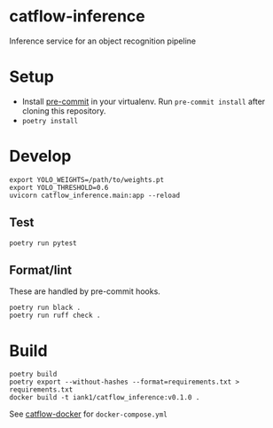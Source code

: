 # catflow-inference

Inference service for an object recognition pipeline

# Setup

* Install [pre-commit](https://pre-commit.com/#install) in your virtualenv. Run
`pre-commit install` after cloning this repository.
* `poetry install`

# Develop

```
export YOLO_WEIGHTS=/path/to/weights.pt
export YOLO_THRESHOLD=0.6
uvicorn catflow_inference.main:app --reload
```

## Test

```
poetry run pytest
```

## Format/lint

These are handled by pre-commit hooks.

```
poetry run black .
poetry run ruff check .
```

# Build

```
poetry build
poetry export --without-hashes --format=requirements.txt > requirements.txt
docker build -t iank1/catflow_inference:v0.1.0 .
```

See [catflow-docker](https://github.com/iank/catflow-docker) for `docker-compose.yml`
